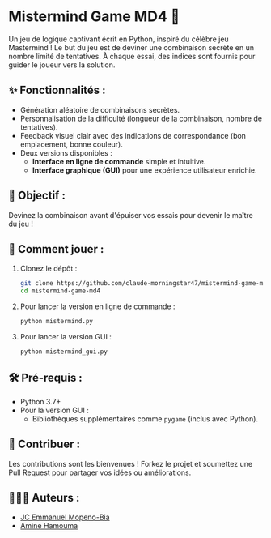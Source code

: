 # Mistermind Game MD4 🧩

Un jeu de logique captivant écrit en Python, inspiré du célèbre jeu Mastermind ! Le but du jeu est de deviner une combinaison secrète en un nombre limité de tentatives. À chaque essai, des indices sont fournis pour guider le joueur vers la solution.

## ✨ Fonctionnalités :
- Génération aléatoire de combinaisons secrètes.
- Personnalisation de la difficulté (longueur de la combinaison, nombre de tentatives).
- Feedback visuel clair avec des indications de correspondance (bon emplacement, bonne couleur).
- Deux versions disponibles :
  - **Interface en ligne de commande** simple et intuitive.
  - **Interface graphique (GUI)** pour une expérience utilisateur enrichie.

## 🎯 Objectif :
Devinez la combinaison avant d'épuiser vos essais pour devenir le maître du jeu !

## 🚀 Comment jouer :
1. Clonez le dépôt :
   ```bash
   git clone https://github.com/claude-morningstar47/mistermind-game-md4.git
   cd mistermind-game-md4
   ```
2. Pour lancer la version en ligne de commande :
   ```bash
   python mistermind.py
   ```
3. Pour lancer la version GUI :
   ```bash
   python mistermind_gui.py
   ```

## 🛠️ Pré-requis :
- Python 3.7+
- Pour la version GUI :
  - Bibliothèques supplémentaires comme `pygame` (inclus avec Python).

## 📖 Contribuer :
Les contributions sont les bienvenues ! Forkez le projet et soumettez une Pull Request pour partager vos idées ou améliorations.

## 👨‍👩‍👦 Auteurs :
- [JC Emmanuel Mopeno-Bia](https://github.com/claude-morningstar47)
- [Amine Hamouma](https://github.com/HamoumaAmine)

